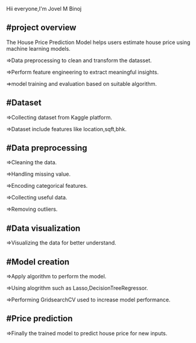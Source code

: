 Hii everyone,I'm Jovel M Binoj

#project overview
-----------------
The House Price Prediction Model helps users estimate house price using machine learning models.

=>Data preprocessing to clean and transform the datasset.

=>Perform feature engineering to extract meaningful insights.

=>model training and evaluation based on suitable algorithm.

#Dataset
--------
=>Collecting dataset from Kaggle platform.

=>Dataset include features like location,sqft,bhk.

#Data preprocessing 
-------------------
=>Cleaning the data.

=>Handling missing value.

=>Encoding categorical features.

=>Collecting useful data.

=>Removing outliers.

#Data visualization
---------------
=>Visualizing the data for better understand.

#Model creation
--------------
=>Apply algorithm to perform the model.

=>Using alogrithm such as Lasso,DecisionTreeRegressor.

=>Performing GridsearchCV used to increase model performance.

#Price prediction
----------------
=>Finally the trained model to predict house price for new inputs.
